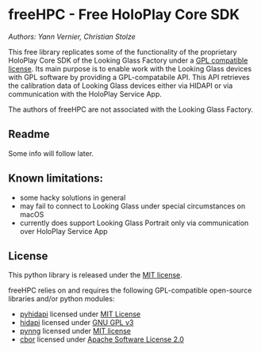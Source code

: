 # freeHPC - Free HoloPlay Core SDK
_Authors: Yann Vernier, Christian Stolze_

This free library replicates some of the functionality of the proprietary HoloPlay Core SDK of the Looking Glass Factory under a [GPL compatible license](https://github.com/regcs/freehpc/blob/master/LICENSE). Its main purpose is to enable work with the Looking Glass devices with GPL software by providing a GPL-compatabile API. This API retrieves the calibration data of Looking Glass devices either via HIDAPI or via communication with the HoloPlay Service App. 

The authors of freeHPC are not associated with the Looking Glass Factory.

## Readme

Some info will follow later.

## Known limitations:

- some hacky solutions in general
- may fail to connect to Looking Glass under special circumstances on macOS
- currently does support Looking Glass Portrait only via communication over HoloPlay Service App

## License

This python library is released under the [MIT license](https://github.com/regcs/freehpc/blob/master/LICENSE).

freeHPC relies on and requires the following GPL-compatible open-source libraries and/or python modules:
- [pyhidapi](https://github.com/apmorton/pyhidapi) licensed under [MIT License](https://github.com/apmorton/pyhidapi/blob/master/LICENSE)
- [hidapi](https://github.com/flirc/hidapi) licensed under [GNU GPL v3](https://github.com/flirc/hidapi/blob/master/LICENSE-gpl3.txt)
- [pynng](https://github.com/codypiersall/pynng) licensed under [MIT license](https://github.com/codypiersall/pynng/blob/master/LICENSE.txt)
- [cbor](https://pypi.org/project/cbor/1.0.0/) licensed under [Apache Software License 2.0](https://www.apache.org/licenses/LICENSE-2.0)
